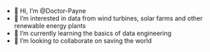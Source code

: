 - 👋 Hi, I’m @Doctor-Payne
- 👀 I’m interested in data from wind turbines, solar farms and other renewable energy plants
- 🌱 I’m currently learning the basics of data engineering
- 💞️ I’m looking to collaborate on saving the world

<!---
Doctor-Payne/Doctor-Payne is a ✨ special ✨ repository because its `README.md` (this file) appears on your GitHub profile.
You can click the Preview link to take a look at your changes.
--->
